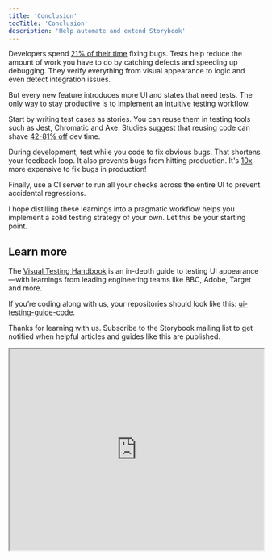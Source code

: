 ```yaml
---
title: 'Conclusion'
tocTitle: 'Conclusion'
description: 'Help automate and extend Storybook'
---
```


<!-- Link to sample code
Link to live Storybook of the tutorial
Link to additional resources if necessary -->

Developers spend [21% of their time](https://www.niss.org/sites/default/files/technicalreports/tr81.pdf) fixing bugs. Tests help reduce the amount of work you have to do by catching defects and speeding up debugging. They verify everything from visual appearance to logic and even detect integration issues.

But every new feature introduces more UI and states that need tests. The only way to stay productive is to implement an intuitive testing workflow.

Start by writing test cases as stories. You can reuse them in testing tools such as Jest, Chromatic and Axe. Studies suggest that reusing code can shave [42-81% off](https://www.researchgate.net/publication/3188437_Evaluating_Software_Reuse_Alternatives_A_Model_and_Its_Application_to_an_Industrial_Case_Study?ev=publicSearchHeader&_sg=g8WraNGZNGPw0R-1-jGpy0XwUDeAr3qb472J6lhisyQ3l24pSmndO6anMdX2L3HdWHifsczPegR9wjA) dev time.

During development, test while you code to fix obvious bugs. That shortens your feedback loop. It also prevents bugs from hitting production. It's [10x](https://ntrs.nasa.gov/search.jsp?R=20100036670) more expensive to fix bugs in production!

Finally, use a CI server to run all your checks across the entire UI to prevent accidental regressions.

I hope distilling these learnings into a pragmatic workflow helps you implement a solid testing strategy of your own. Let this be your starting point.

## Learn more

The [Visual Testing Handbook](/visual-testing-handbook) is an in-depth guide to testing UI appearance—with learnings from leading engineering teams like BBC, Adobe, Target and more.

If you’re coding along with us, your repositories should look like this: [ui-testing-guide-code](https://github.com/chromaui/ui-testing-guide-code/tree/workflow).

Thanks for learning with us. Subscribe to the Storybook mailing list to get notified when helpful articles and guides like this are published.

<iframe style="height:400px;width:100%;max-width:800px;margin:0px auto;" src="https://upscri.be/d42fc0?as_embed"></iframe>
